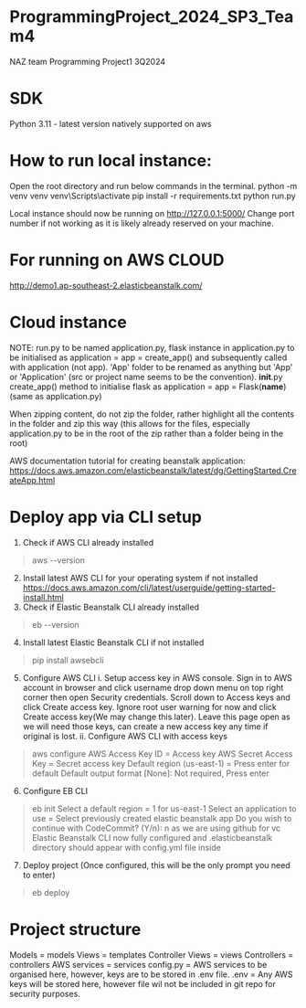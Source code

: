# ProgrammingProject_2024_SP3_Team4
NAZ team Programming Project1 3Q2024

# SDK
Python 3.11 - latest version natively supported on aws

# How to run local instance:
Open the root directory and run below commands in the terminal.
python -m venv venv
venv\Scripts\activate
pip install -r requirements.txt
python run.py

Local instance should now be running on http://127.0.0.1:5000/
Change port number if not working as it is likely already reserved on your machine.

# For running on AWS CLOUD

http://demo1.ap-southeast-2.elasticbeanstalk.com/

# Cloud instance
NOTE: run.py to be named application.py, flask instance in application.py to be initialised as application = app = create_app() and subsequently called with application (not app). 'App' folder to be renamed as anything but 'App' or 'Application' (src or project name seems to be the convention). __init__.py create_app() method to initialise flask as application = app = Flask(__name__) (same as application.py)

When zipping content, do not zip the folder, rather highlight all the contents in the folder and zip this way (this allows for the files, especially application.py to be in the root of the zip rather than a folder being in the root)

AWS documentation tutorial for creating beanstalk application: https://docs.aws.amazon.com/elasticbeanstalk/latest/dg/GettingStarted.CreateApp.html

# Deploy app via CLI setup
1. Check if AWS CLI already installed
> aws --version
2. Install latest AWS CLI for your operating system if not installed
https://docs.aws.amazon.com/cli/latest/userguide/getting-started-install.html
3. Check if Elastic Beanstalk CLI already installed
> eb --version
4. Install latest Elastic Beanstalk CLI if not installed
> pip install awsebcli
5. Configure AWS CLI
i. Setup access key in AWS console.
Sign in to AWS account in browser and click username drop down menu on top right corner then open Security credentials.
Scroll down to Access keys and click Create access key. Ignore root user warning for now and click Create access key(We may change this later).
Leave this page open as we will need those keys, can create a new access key any time if original is lost.
ii. Configure AWS CLI with access keys
> aws configure
AWS Access Key ID = Access key
AWS Secret Access Key = Secret access key
Default region (us-east-1) = Press enter for default
Default output format [None]: Not required, Press enter
6. Configure EB CLI
> eb init 
Select a default region =  1 for us-east-1
Select an application to use = Select previously created elastic beanstalk app
Do you wish to continue with CodeCommit? (Y/n): n as we are using github for vc
Elastic Beanstalk CLI now fully configured and .elasticbeanstalk directory should appear with config.yml file inside
7. Deploy project (Once configured, this will be the only prompt you need to enter)
> eb deploy




# Project structure
Models = models
Views = templates
Controller Views = views
Controllers = controllers
AWS services = services
config.py = AWS services to be organised here, however, keys are to be stored in .env file.
.env = Any AWS keys will be stored here, however file wil not be included in git repo for security purposes.
